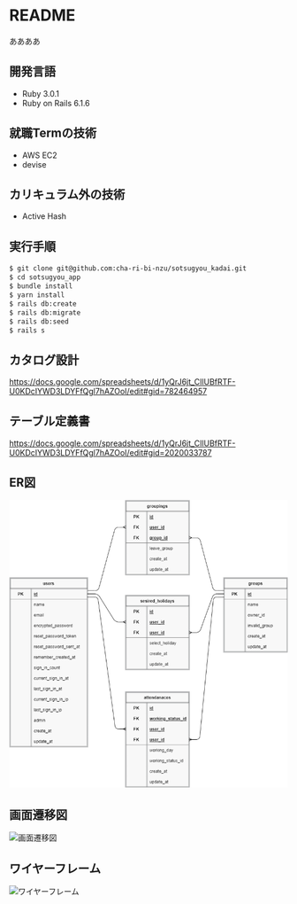 # README
ああああ
## 開発言語
  - Ruby 3.0.1
  - Ruby on Rails 6.1.6

## 就職Termの技術
  - AWS EC2
  - devise

## カリキュラム外の技術
  - Active Hash

## 実行手順
    $ git clone git@github.com:cha-ri-bi-nzu/sotsugyou_kadai.git
    $ cd sotsugyou_app
    $ bundle install
    $ yarn install
    $ rails db:create
    $ rails db:migrate
    $ rails db:seed
    $ rails s

## カタログ設計
  https://docs.google.com/spreadsheets/d/1yQrJ6jt_CIlUBfRTF-U0KDcIYWD3LDYFfQgl7hAZOoI/edit#gid=782464957

## テーブル定義書
  https://docs.google.com/spreadsheets/d/1yQrJ6jt_CIlUBfRTF-U0KDcIYWD3LDYFfQgl7hAZOoI/edit#gid=2020033787

## ER図
  ![ER図](app/assets/images/sotsugyou_ERzu.png)

## 画面遷移図
  ![画面遷移図](app/assets/images/sotsugyou_gamenseni.png)

## ワイヤーフレーム
  ![ワイヤーフレーム](app/assets/images/sotsugyou_wire.png)
  
